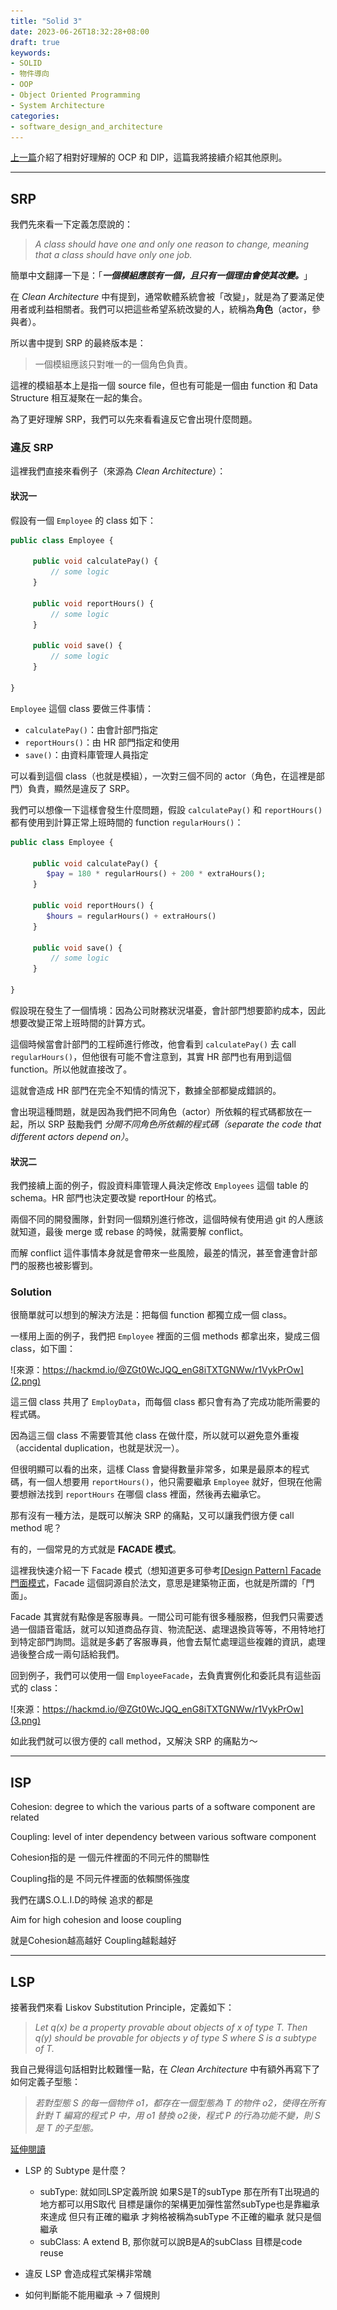 ```yaml
---
title: "Solid 3"
date: 2023-06-26T18:32:28+08:00
draft: true 
keywords:
- SOLID
- 物件導向
- OOP
- Object Oriented Programming
- System Architecture
categories:
- software_design_and_architecture
---
```


[上一篇](https://jyu1999.com/post/solid-dip/)介紹了相對好理解的 OCP 和 DIP，這篇我將接續介紹其他原則。


---

## SRP

我們先來看一下定義怎麼說的：

> _A class should have one and only one reason to change, meaning that a class should have only one job._

簡單中文翻譯一下是：「_**一個模組應該有一個，且只有一個理由會使其改變。**_」

在 _Clean Architecture_ 中有提到，通常軟體系統會被「改變」，就是為了要滿足使用者或利益相關者。我們可以把這些希望系統改變的人，統稱為**角色**（actor，參與者）。

所以書中提到 SRP 的最終版本是：

> 一個模組應該只對唯一的一個角色負責。

這裡的模組基本上是指一個 source file，但也有可能是一個由 function 和 Data Structure 相互凝聚在一起的集合。

為了更好理解 SRP，我們可以先來看看違反它會出現什麼問題。

### 違反 SRP

這裡我們直接來看例子（來源為 _Clean Architecture_）：

#### 狀況一

假設有一個 `Employee` 的 class 如下：

```php
public class Employee {

     public void calculatePay() {
         // some logic
     }

     public void reportHours() {
         // some logic
     }

     public void save() {
         // some logic
     }

}
```

`Employee` 這個 class 要做三件事情：

- `calculatePay()`：由會計部門指定
- `reportHours()`：由 HR 部門指定和使用
- `save()`：由資料庫管理人員指定

可以看到這個 class（也就是模組），一次對三個不同的 actor（角色，在這裡是部門）負責，顯然是違反了 SRP。

我們可以想像一下這樣會發生什麼問題，假設 `calculatePay()` 和 `reportHours()` 都有使用到計算正常上班時間的 function `regularHours()`：

```php
public class Employee {

     public void calculatePay() {
        $pay = 180 * regularHours() + 200 * extraHours();
     }

     public void reportHours() {
        $hours = regularHours() + extraHours()
     }

     public void save() {
         // some logic
     }

}
```

假設現在發生了一個情境：因為公司財務狀況堪憂，會計部門想要節約成本，因此想要改變正常上班時間的計算方式。

這個時候當會計部門的工程師進行修改，他會看到 `calculatePay()` 去 call `regularHours()`，但他很有可能不會注意到，其實 HR 部門也有用到這個 function。所以他就直接改了。

這就會造成 HR 部門在完全不知情的情況下，數據全部都變成錯誤的。

會出現這種問題，就是因為我們把不同角色（actor）所依賴的程式碼都放在一起，所以 SRP 鼓勵我們 _分開不同角色所依賴的程式碼（separate the code that different actors depend on）_。

#### 狀況二

我們接續上面的例子，假設資料庫管理人員決定修改 `Employees` 這個 table 的 schema。HR 部門也決定要改變 reportHour 的格式。

兩個不同的開發團隊，針對同一個類別進行修改，這個時候有使用過 git 的人應該就知道，最後 merge 或 rebase 的時候，就需要解 conflict。

而解 conflict 這件事情本身就是會帶來一些風險，最差的情況，甚至會連會計部門的服務也被影響到。

### Solution

很簡單就可以想到的解決方法是：把每個 function 都獨立成一個 class。

一樣用上面的例子，我們把 `Employee` 裡面的三個 methods 都拿出來，變成三個 class，如下圖：

![來源：https://hackmd.io/@ZGt0WcJQQ_enG8iTXTGNWw/r1VykPrOw](2.png)

這三個 class 共用了 `EmployData`，而每個 class 都只會有為了完成功能所需要的程式碼。

因為這三個 class 不需要管其他 class 在做什麼，所以就可以避免意外重複（accidental duplication，也就是狀況一）。

但很明顯可以看的出來，這樣 Class 會變得數量非常多，如果是最原本的程式碼，有一個人想要用 `reportHours()`，他只需要繼承 `Employee` 就好，但現在他需要想辦法找到 `reportHours` 在哪個 class 裡面，然後再去繼承它。

那有沒有一種方法，是既可以解決 SRP 的痛點，又可以讓我們很方便 call method 呢？

有的，一個常見的方式就是 **FACADE 模式**。

這裡我快速介紹一下 Facade 模式（想知道更多可參考[[Design Pattern] Facade 門面模式](https://ithelp.ithome.com.tw/articles/10227186)，Facade 這個詞源自於法文，意思是建築物正面，也就是所謂的「門面」。

Facade 其實就有點像是客服專員。一間公司可能有很多種服務，但我們只需要透過一個語音電話，就可以知道商品存貨、物流配送、處理退換貨等等，不用特地打到特定部門詢問。這就是多虧了客服專員，他會去幫忙處理這些複雜的資訊，處理過後整合成一兩句話給我們。

回到例子，我們可以使用一個 `EmployeeFacade`，去負責實例化和委託具有這些函式的 class：

![來源：https://hackmd.io/@ZGt0WcJQQ_enG8iTXTGNWw/r1VykPrOw](3.png)

如此我們就可以很方便的 call method，又解決 SRP 的痛點ㄌ～


---

## ISP

Cohesion: degree to which the various parts of a software component are related

Coupling: level of inter dependency between various software component

Cohesion指的是 一個元件裡面的不同元件的關聯性

Coupling指的是 不同元件裡面的依賴關係強度

我們在講S.O.L.I.D的時候 追求的都是

Aim for high cohesion and loose coupling

就是Cohesion越高越好 Coupling越鬆越好

---

## LSP

接著我們來看 Liskov Substitution Principle，定義如下：

> _Let q(x) be a property provable about objects of x of type T. Then q(y) should be provable for objects y of type S where S is a subtype of T._

我自己覺得這句話相對比較難懂一點，在 _Clean Architecture_ 中有額外再寫下了如何定義子型態：

> _若對型態 S 的每一個物件 o1，都存在一個型態為 T 的物件 o2，使得在所有針對 T 編寫的程式 P 中，用 o1 替換 o2後，程式 P 的行為功能不變，則 S 是 T 的子型態。_

[延伸閱讀](https://www.jyt0532.com/2020/03/22/lsp/)

- LSP 的 Subtype 是什麼？
    - subType: 就如同LSP定義所說 如果S是T的subType 那在所有T出現過的地方都可以用S取代 目標是讓你的架構更加彈性當然subType也是靠繼承來達成 但只有正確的繼承 才夠格被稱為subType 不正確的繼承 就只是個繼承
    - subClass: A extend B, 那你就可以說B是A的subClass 目標是code reuse

- 違反 LSP 會造成程式架構非常醜

- 如何判斷能不能用繼承 -> 7 個規則